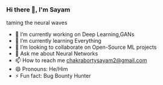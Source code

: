 ### Hi there 👋, I'm Sayam 
taming the neural waves


- 🔭 I’m currently working on Deep Learning,GANs
- 🌱 I’m currently learning Everything
- 👯 I’m looking to collaborate on Open-Source ML projects
- 💬 Ask me about Neural Networks
- 📫 How to reach me chakrabortysayam2@gmail.com
- 😄 Pronouns: He/Him
- ⚡ Fun fact: Bug Bounty Hunter

